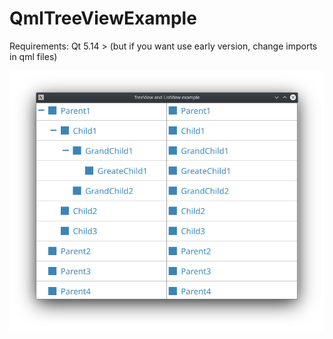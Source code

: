 # QmlTreeViewExample

Requirements:
Qt 5.14 > (but if you want use early version, change imports in qml files)

![Image alt](https://github.com/ArtifeksNN/QmlTreeViewExample/blob/master/TreeListViewExample.png)
